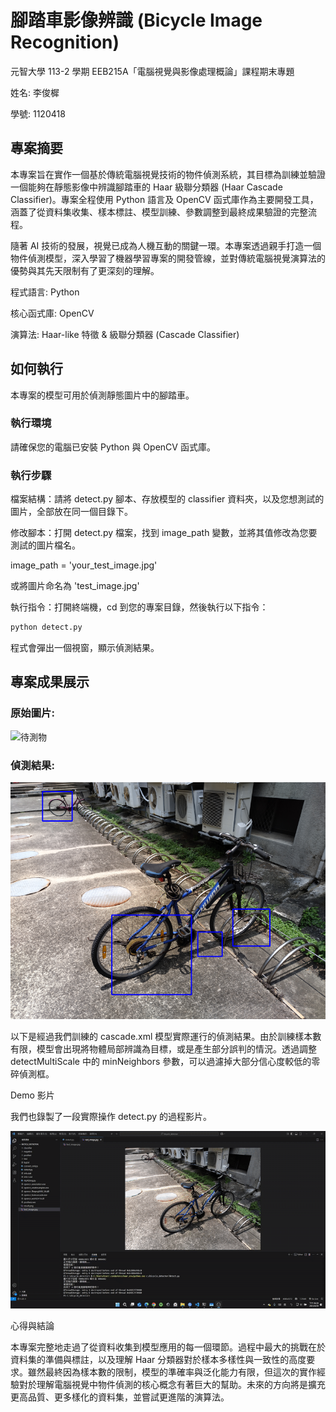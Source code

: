 # 腳踏車影像辨識 (Bicycle Image Recognition)

元智大學 113-2 學期 EEB215A「電腦視覺與影像處理概論」課程期末專題

姓名: 李俊樨

學號: 1120418

## 專案摘要

本專案旨在實作一個基於傳統電腦視覺技術的物件偵測系統，其目標為訓練並驗證一個能夠在靜態影像中辨識腳踏車的 Haar 級聯分類器 (Haar Cascade Classifier)。專案全程使用 Python 語言及 OpenCV 函式庫作為主要開發工具，涵蓋了從資料集收集、樣本標註、模型訓練、參數調整到最終成果驗證的完整流程。

隨著 AI 技術的發展，視覺已成為人機互動的關鍵一環。本專案透過親手打造一個物件偵測模型，深入學習了機器學習專案的開發管線，並對傳統電腦視覺演算法的優勢與其先天限制有了更深刻的理解。

程式語言: Python

核心函式庫: OpenCV

演算法: Haar-like 特徵 & 級聯分類器 (Cascade Classifier)

## 如何執行

本專案的模型可用於偵測靜態圖片中的腳踏車。

### 執行環境

請確保您的電腦已安裝 Python 與 OpenCV 函式庫。

### 執行步驟

檔案結構：請將 detect.py 腳本、存放模型的 classifier 資料夾，以及您想測試的圖片，全部放在同一個目錄下。

修改腳本：打開 detect.py 檔案，找到 image_path 變數，並將其值修改為您要測試的圖片檔名。

image_path = 'your_test_image.jpg'

或將圖片命名為 'test_image.jpg'

執行指令：打開終端機，cd 到您的專案目錄，然後執行以下指令：

```cmd
python detect.py
```

程式會彈出一個視窗，顯示偵測結果。

## 專案成果展示

### 原始圖片:

![待測物](./assets/test_image.jpg)

### 偵測結果:

![結果展示](./assets/result.png)

以下是經過我們訓練的 cascade.xml 模型實際運行的偵測結果。由於訓練樣本數有限，模型會出現將物體局部辨識為目標，或是產生部分誤判的情況。透過調整 detectMultiScale 中的 minNeighbors 參數，可以過濾掉大部分信心度較低的零碎偵測框。

Demo 影片

我們也錄製了一段實際操作 detect.py 的過程影片。

![專案 Demo 動畫](./demo.gif)

心得與結論

本專案完整地走過了從資料收集到模型應用的每一個環節。過程中最大的挑戰在於資料集的準備與標註，以及理解 Haar 分類器對於樣本多樣性與一致性的高度要求。雖然最終因為樣本數的限制，模型的準確率與泛化能力有限，但這次的實作經驗對於理解電腦視覺中物件偵測的核心概念有著巨大的幫助。未來的方向將是擴充更高品質、更多樣化的資料集，並嘗試更進階的演算法。
